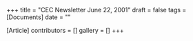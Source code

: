 +++
title = "CEC Newsletter June 22, 2001"
draft = false
tags = [Documents]
date = ""

[Article]
contributors = []
gallery = []
+++